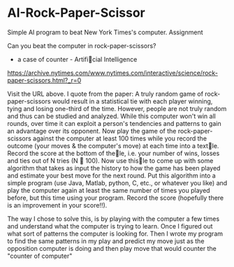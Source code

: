 # AI-Rock-Paper-Scissor
Simple AI program to beat New York Times's computer. 
Assignment

Can you beat the computer in rock-paper-scissors?
- a case of counter - Artificial Intelligence

https://archive.nytimes.com/www.nytimes.com/interactive/science/rock-paper-scissors.html?_r=0

Visit the URL above. I quote from the paper:
A truly random game of rock-paper-scissors would result in a statistical tie
with each player winning, tying and losing one-third of the time. However,
people are not truly random and thus can be studied and analyzed. While this
computer won't win all rounds, over time it can exploit a person's tendencies
and patterns to gain an advantage over its opponent.
Now play the game of the rock-paper-scissors against the computer at least 100 times while
you record the outcome (your moves & the computer's move) at each time into a textle.
Record the score at the bottom of thele, i.e. your number of wins, losses and ties out
of N tries (N  100). Now use thisle to come up with some algorithm that takes as
input the history to how the game has been played and estimate your best move for the
next round. Put this algorithm into a simple program (use Java, Matlab, python, C, etc.,
or whatever you like) and play the computer again at least the same number of times you
played before, but this time using your program. Record the score (hopefully there is an
improvement in your score!!).

The way I chose to solve this, is by playing with the computer a few times and understand what the computer is trying to learn.
Once I figured out what sort of patterns the computer is looking for. Then I wrote my program to find the same patterns in my play and
predict my move just as the opposition computer is doing and then play move that would counter the "counter of computer"
